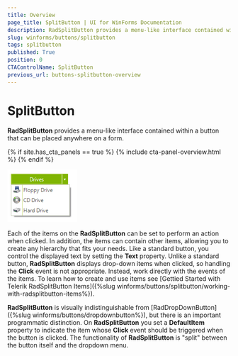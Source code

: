```yaml
---
title: Overview
page_title: SplitButton | UI for WinForms Documentation
description: RadSplitButton provides a menu-like interface contained within a button that can be placed anywhere on a form.
slug: winforms/buttons/splitbutton
tags: splitbutton
published: True
position: 0
CTAControlName: SplitButton
previous_url: buttons-splitbutton-overview
---
```


# SplitButton

__RadSplitButton__ provides a menu-like interface contained within a button that can be placed anywhere on a form.

{% if site.has_cta_panels == true %}
{% include cta-panel-overview.html %}
{% endif %}

![buttons-splitbutton-overview 001](images/buttons-splitbutton-overview001.png)

Each of the items on the __RadSplitButton__ can be set to perform an action when clicked. In addition, the items can contain other items, allowing you to create any hierarchy that fits your needs. Like a standard button, you control the displayed text by setting the __Text__ property. Unlike a standard button, __RadSplitButton__ displays drop-down items when clicked, so handling the __Click__ event is not appropriate. Instead, work directly with the events of the items. To learn how to create and use items see [Gettied Started with Telerik RadSplitButton Items]({%slug winforms/buttons/splitbutton/working-with-radsplitbutton-items%}).

__RadSplitButton__ is visually indistinguishable from [RadDropDownButton]({%slug winforms/buttons/dropdownbutton%}), but there is an important programmatic distinction. On __RadSplitButton__ you set a __DefaultItem__ property to indicate the item whose __Click__ event should be triggered when the button is clicked. The functionality of __RadSplitButton__ is "split" between the button itself and the dropdown menu.
